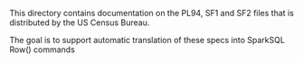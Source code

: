 This directory contains documentation on the PL94, SF1 and SF2 files that is distributed by the US Census Bureau.

The goal is to support automatic translation of these specs into SparkSQL Row() commands
